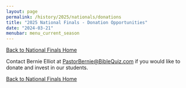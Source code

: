 ```yaml
---
layout: page
permalink: /history/2025/nationals/donations
title: "2025 National Finals - Donation Opportunities"
date: "2024-03-21"
menubar: menu_current_season
---
```


<a href="{% link _pages/history/2025/nationals/index.md %}" class="button is-primary">Back to National Finals Home</a>

<!-- If you are interested in contributing to the Bible Quiz ministry and making National Finals possible, here is a list of available opportunities to donate.

### SPONSORSHIP

-   ~~Need only 2 more Platinum Sponsors of at least $3,000.00~~
-   Need only 1 more Diamond Sponsor of at least $1,500.00
-   ~~Need only 2 more Silver Sponsors for Quiz Rooms sponsored at $300.00~~
-   ~~Thursday night fellowship Platinum Sponsor of at least $3,000.00~~
-   ~~Need 20 Bible Boosters of at least $25.00~~

### SCHOLARSHIPS

-   ~~George Edgerly Scholarship $1,000.00~~
-   ~~Mark and Becky Gilmer Scholarship $1,000.00~~
-   Hollis Kelly Scholarship $1,000.00
-   ~~Kent Kloefkorn Scholarship $ 1,000.00~~
-   ~~Individual Tournament $1,000.00~~
-   Male Quizzer of the Year $1,000.00
-   ~~Female Quizzer of the Year $1,000.00~~
-   ~~Quoting Bee $1,000.00~~

Actual giving of finances will take place after April 1st up until June 10. -->

Contact Bernie Elliot at [PastorBernie@BibleQuiz.com](mailto:pastorbernie@biblequiz.com) if you would like to donate and invest in our students.

<a href="{% link _pages/history/2025/nationals/index.md %}" class="button is-primary">Back to National Finals Home</a>
